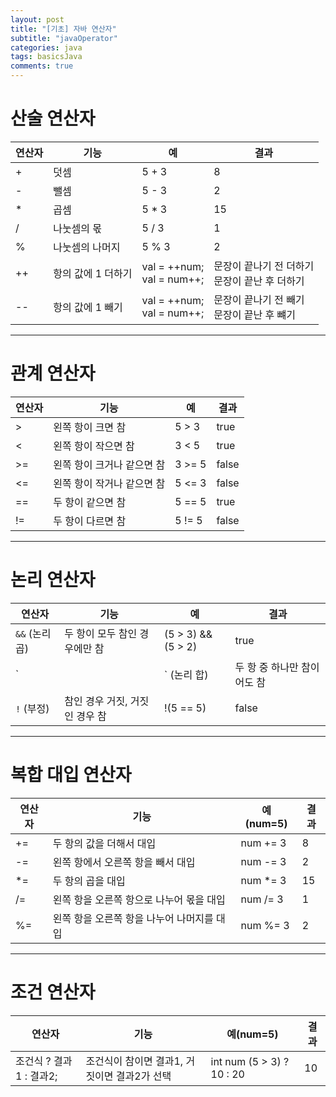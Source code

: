 ```yaml
---
layout: post
title: "[기초] 자바 연산자"
subtitle: "javaOperator"
categories: java
tags: basicsJava
comments: true
---
```


# 산술 연산자

|연산자|기능|예|결과|
|---|---|---|---|
|+|덧셈|5 + 3|8|
|-|뺄셈|5 - 3|2|
|*|곱셈|5 * 3|15|
|/|나눗셈의 몫|5 / 3|1|
|%|나눗셈의 나머지|5 % 3|2|
|++|항의 값에 1 더하기|val = ++num;<br>val = num++;|문장이 끝나기 전 더하기<br>문장이 끝난 후 더하기|
|--|항의 값에 1 빼기|val = ++num;<br>val = num++;|문장이 끝나기 전 빼기<br>문장이 끝난 후 뺴기|

* * * 

# 관계 연산자
|연산자|기능|예|결과|
|---|---|---|---|
|>|왼쪽 항이 크면 참|5 > 3|true|
|<|왼쪽 항이 작으면 참|3 < 5|true|
|>=|왼쪽 항이 크거나 같으면 참|3 >= 5|false|
|<=|왼쪽 항이 작거나 같으면 참|5 <= 3|false|
|==|두 항이 같으면 참|5 == 5|true|
|!=|두 항이 다르면 참|5 != 5|false|

* * * 

# 논리 연산자
|연산자|기능|예|결과|
|---|---|---|---|
|`&&` (논리 곱)|두 항이 모두 참인 경우에만 참|(5 > 3) && (5 > 2)|true|
|`||` (논리 합)|두 항 중 하나만 참이어도 참|(5 > 3) && (5 < 2)|true|
|`!` (부정)|참인 경우 거짓, 거짓인 경우 참|!(5 == 5)|false|

* * *

# 복합 대입 연산자
|연산자|기능|예(num=5)|결과|
|---|---|---|---|
|+=|두 항의 값을 더해서 대입|num += 3|8|
|-=|왼쪽 항에서 오른쪽 항을 빼서 대입|num -= 3|2|
|*=|두 항의 곱을 대입|num *= 3|15|
|/=|왼쪽 항을 오른쪽 항으로 나누어 몫을 대입|num /= 3|1|
|%=|왼쪽 항을 오른쪽 항을 나누어 나머지를 대입|num %= 3|2|

* * *

# 조건 연산자
|연산자|기능|예(num=5)|결과|
|---|---|---|---|
|조건식 ? 결과1 : 결과2;|조건식이 참이면 결과1, 거짓이면 결과2가 선택|int num (5 > 3) ? 10 : 20|10|